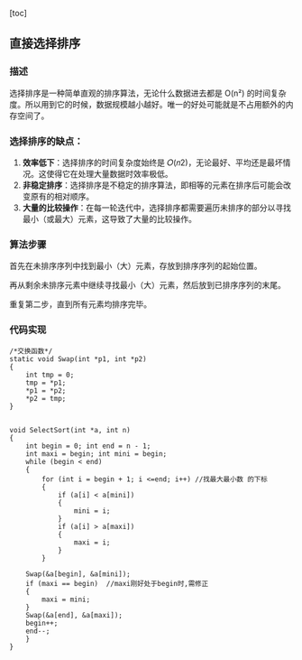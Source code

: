 [toc]



## 直接选择排序

### 描述

选择排序是一种简单直观的排序算法，无论什么数据进去都是 O(n²) 的时间复杂度。所以用到它的时候，数据规模越小越好。唯一的好处可能就是不占用额外的内存空间了。



### 选择排序的缺点：

1. **效率低下**：选择排序的时间复杂度始终是 𝑂(𝑛2)，无论最好、平均还是最坏情况。这使得它在处理大量数据时效率极低。
2. **非稳定排序**：选择排序是不稳定的排序算法，即相等的元素在排序后可能会改变原有的相对顺序。
3. **大量的比较操作**：在每一轮迭代中，选择排序都需要遍历未排序的部分以寻找最小（或最大）元素，这导致了大量的比较操作。



### 算法步骤

首先在未排序序列中找到最小（大）元素，存放到排序序列的起始位置。

再从剩余未排序元素中继续寻找最小（大）元素，然后放到已排序序列的末尾。

重复第二步，直到所有元素均排序完毕。

### 代码实现

```
/*交换函数*/
static void Swap(int *p1, int *p2)
{
	int tmp = 0;
	tmp = *p1;
	*p1 = *p2;
	*p2 = tmp;
}


void SelectSort(int *a, int n)
{
	int begin = 0; int end = n - 1;
	int maxi = begin; int mini = begin;
	while (begin < end)
	{
		for (int i = begin + 1; i <=end; i++) //找最大最小数 的下标
		{
			if (a[i] < a[mini])
			{
				mini = i;
			}
			if (a[i] > a[maxi])
			{
				maxi = i;
			}
		}
		
	Swap(&a[begin], &a[mini]);
	if (maxi == begin)  //maxi刚好处于begin时,需修正
	{
		maxi = mini;
	}
	Swap(&a[end], &a[maxi]);
	begin++;
	end--;
	}
}

```

